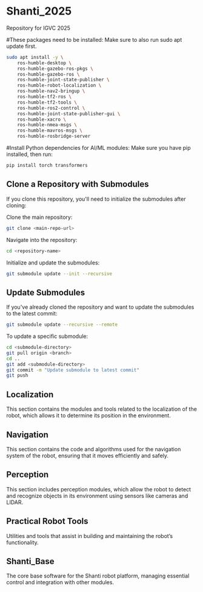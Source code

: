 # Shanti_2025

Repository for IGVC 2025

#These packages need to be installed:
Make sure to also run
sudo apt update first.

```bash
sudo apt install -y \
    ros-humble-desktop \
    ros-humble-gazebo-ros-pkgs \
    ros-humble-gazebo-ros \
    ros-humble-joint-state-publisher \
    ros-humble-robot-localization \
    ros-humble-nav2-bringup \
    ros-humble-tf2-ros \
    ros-humble-tf2-tools \
    ros-humble-ros2-control \
    ros-humble-joint-state-publisher-gui \
    ros-humble-xacro \
    ros-humble-nmea-msgs \
    ros-humble-mavros-msgs \
    ros-humble-rosbridge-server
```

#Install Python dependencies for AI/ML modules:
Make sure you have pip installed, then run:

```bash
pip install torch transformers
```

## Clone a Repository with Submodules

If you clone this repository, you'll need to initialize the submodules after cloning:

Clone the main repository:

```bash
git clone <main-repo-url>
```

Navigate into the repository:

```bash
cd <repository-name>
```

Initialize and update the submodules:

```bash
git submodule update --init --recursive
```

## Update Submodules

If you've already cloned the repository and want to update the submodules to the latest commit:

```bash
git submodule update --recursive --remote
```

To update a specific submodule:

```bash
cd <submodule-directory>
git pull origin <branch>
cd ..
git add <submodule-directory>
git commit -m "Update submodule to latest commit"
git push
```

## Localization

This section contains the modules and tools related to the localization of the robot, which allows it to determine its position in the environment.

## Navigation

This section contains the code and algorithms used for the navigation system of the robot, ensuring that it moves efficiently and safely.

## Perception

This section includes perception modules, which allow the robot to detect and recognize objects in its environment using sensors like cameras and LIDAR.

## Practical Robot Tools

Utilities and tools that assist in building and maintaining the robot’s functionality.

## Shanti_Base

The core base software for the Shanti robot platform, managing essential control and integration with other modules.
